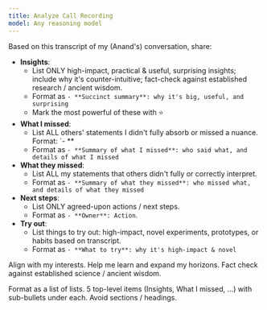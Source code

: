 ```yaml
---
title: Analyze Call Recording
model: Any reasoning model
---
```


Based on this transcript of my (Anand's) conversation, share:

- **Insights**:
  - List ONLY high-impact, practical & useful, surprising insights; include why it's counter-intuitive; fact-check against established research / ancient wisdom.
  - Format as `- **Succinct summary**: why it's big, useful, and surprising`
  - Mark the most powerful of these with ⭐
- **What I missed**:
  - List ALL others' statements I didn't fully absorb or missed a nuance. Format: `- **
  - Format as `- **Summary of what I missed**: who said what, and details of what I missed`
- **What they missed**:
  - List ALL my statements that others didn't fully or correctly interpret.
  - Format as `- **Summary of what they missed**: who missed what, and details of what they missed`
- **Next steps**:
  - List ONLY agreed-upon actions / next steps.
  - Format as `- **Owner**: Action`.
- **Try out**:
  - List things to try out: high-impact, novel experiments, prototypes, or habits based on transcript.
  - Format as `- **What to try**: why it's high-impact & novel`

Align with my interests.
Help me learn and expand my horizons.
Fact check against established science / ancient wisdom.

Format as a list of lists. 5 top-level items (Insights, What I missed, ...) with sub-bullets under each. Avoid sections / headings.
